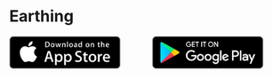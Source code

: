 # Earthing

<div style="display: grid; grid-template-columns: auto auto; grid-gap: 10px;">
    <img src="media/apple.png" width="200" alt="Apple Store" />
    <img src="media/google.png" width="200" alt="Google Store" />
</div>
